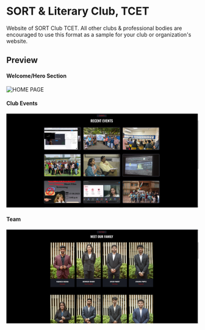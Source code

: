 # SORT & Literary Club, TCET
Website of SORT Club TCET. All other clubs & professional bodies are encouraged to use this format as a sample for your club or organization's website. 


## Preview
#### Welcome/Hero Section
![HOME PAGE](img/home.png)

#### Club Events
![EVENT PAGE](img/events.png)

#### Team
![THE TEAM](img/team.png)
